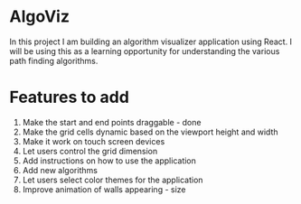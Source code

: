 # AlgoViz
In this project I am building an algorithm visualizer application using React. I will be using this as a learning opportunity for understanding the various path finding algorithms.

# Features to add

1. Make the start and end points draggable - done
2. Make the grid cells dynamic based on the viewport height and width
3. Make it work on touch screen devices
4. Let users control the grid dimension
5. Add instructions on how to use the application
7. Add new algorithms 
8. Let users select color themes for the application
9. Improve animation of walls appearing - size